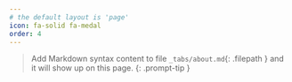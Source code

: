 ```yaml
---
# the default layout is 'page'
icon: fa-solid fa-medal
order: 4
---
```


> Add Markdown syntax content to file `_tabs/about.md`{: .filepath } and it will show up on this page.
{: .prompt-tip }
